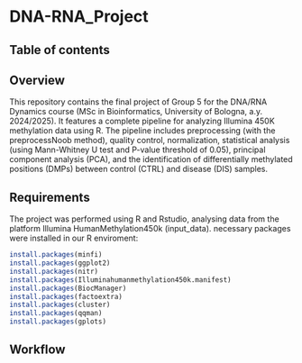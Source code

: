 # DNA-RNA_Project

## Table of contents


## Overview

This repository contains the final project of Group 5 for the DNA/RNA Dynamics course (MSc in Bioinformatics, University of Bologna, a.y. 2024/2025). It features a complete pipeline for analyzing Illumina 450K methylation data using R. The pipeline includes preprocessing (with the preprocessNoob method), quality control, normalization, statistical analysis (using  Mann-Whitney U test and P-value threshold of 0.05), principal component analysis (PCA), and the identification of differentially methylated positions (DMPs) between control (CTRL) and disease (DIS) samples.

## Requirements
The project was performed using R and Rstudio, analysing data from the platform Illumina HumanMethylation450k (input_data). necessary packages were installed in our R enviroment:

```r
install.packages(minfi)
install.packages(ggplot2)
install.packages(nitr)
install.packages(Illuminahumanmethylation450k.manifest)
install.packages(BiocManager)
install.packages(factoextra)
install.packages(cluster)
install.packages(qqman)
install.packages(gplots)
```


## Workflow



